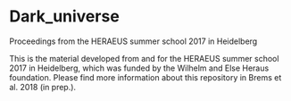 # Dark_universe
Proceedings from the HERAEUS summer school 2017 in Heidelberg

This is the material developed from and for the HERAEUS summer school 2017 in Heidelberg, which was funded by the Wilhelm and Else Heraus foundation. Please find more information about this repository in Brems et al. 2018 (in prep.).
